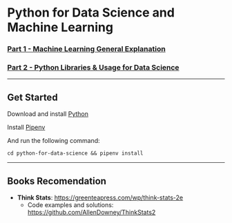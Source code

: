 # Python for Data Science and Machine Learning

### [Part 1 - Machine Learning General Explanation](python-ml-general-exp.md)

### [Part 2 - Python Libraries & Usage for Data Science](python-libraries.md)

---

## Get Started

Download and install [Python](https://www.python.org/downloads/)

Install [Pipenv](https://pypi.org/project/pipenv/)

And run the following command:

```shell
cd python-for-data-science && pipenv install
```

---

## Books Recomendation
- **Think Stats**: https://greenteapress.com/wp/think-stats-2e
  - Code examples and solutions: https://github.com/AllenDowney/ThinkStats2